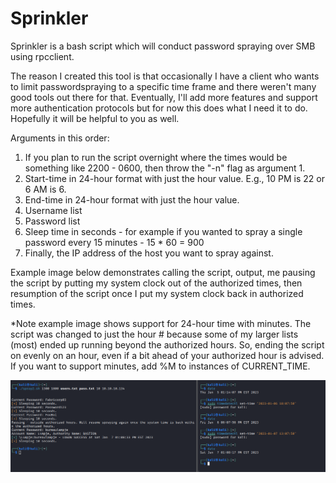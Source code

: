 # Sprinkler

Sprinkler is a bash script which will conduct password spraying over SMB using rpcclient. 

The reason I created this tool is that occasionally I have a client who wants to limit passwordspraying to a specific time frame and there weren't many good tools out there for that. Eventually, I'll add more features and support more authentication protocols but for now this does what I need it to do. Hopefully it will be helpful to you as well.

Arguments in this order:
1. If you plan to run the script overnight where the times would be something like 2200 - 0600, then throw the "-n" flag as argument 1.
2. Start-time in 24-hour format with just the hour value. E.g., 10 PM is 22 or 6 AM is 6.
3. End-time in 24-hour format with just the hour value.
4. Username list
5. Password list 
6. Sleep time in seconds - for example if you wanted to spray a single password every 15 minutes - 15 * 60 = 900
7. Finally, the IP address of the host you want to spray against. 

Example image below demonstrates calling the script, output, me pausing the script by putting my system clock out of the authorized times, then resumption of the script once I put my system clock back in authorized times. 

*Note example image shows support for 24-hour time with minutes. The script was changed to just the hour # because some of my larger lists (most) ended up running beyond the authorized hours. So, ending the script on evenly on an hour, even if a bit ahead of your authorized hour is advised. If you want to support minutes, add %M to instances of CURRENT_TIME. 

<img src=/spray_example.png>


